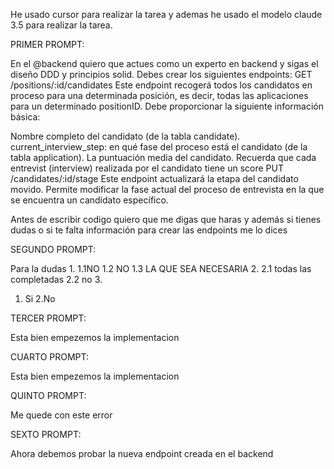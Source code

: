 He usado cursor para realizar la tarea y ademas he usado el modelo claude 3.5 para realizar la tarea.

PRIMER PROMPT:

En el @backend  quiero que actues como un experto en backend y sigas el diseño DDD y principios solid. Debes crear los siguientes endpoints: 
GET /positions/:id/candidates
Este endpoint recogerá todos los candidatos en proceso para una determinada posición, es decir, todas las aplicaciones para un determinado positionID. Debe proporcionar la siguiente información básica:

Nombre completo del candidato (de la tabla candidate).
current_interview_step: en qué fase del proceso está el candidato (de la tabla application).
La puntuación media del candidato. Recuerda que cada entrevist (interview) realizada por el candidato tiene un score
PUT /candidates/:id/stage
Este endpoint actualizará la etapa del candidato movido. Permite modificar la fase actual del proceso de entrevista en la que se encuentra un candidato específico.

Antes de escribir codigo quiero que me digas que haras y además si tienes dudas o si te falta información para crear las endpoints me lo dices

SEGUNDO PROMPT:

Para la dudas 
1. 
1.1NO
1.2 NO
1.3 LA QUE SEA NECESARIA
2.
2.1 todas las completadas
2.2 no
3.
1. Si
2.No

TERCER PROMPT:

Esta bien empezemos la implementacion

CUARTO PROMPT:

Esta bien empezemos la implementacion

QUINTO PROMPT:

Me quede con este error 

SEXTO PROMPT:

Ahora debemos probar la nueva endpoint creada en el backend
